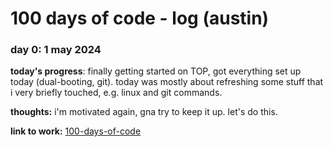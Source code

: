 # 100 days of code - log (austin)

### day 0: 1 may 2024

**today's progress**: finally getting started on TOP, got everything set up today (dual-booting, git). today was mostly about refreshing some stuff that i very briefly touched, e.g. linux and git commands.

**thoughts:** i'm motivated again, gna try to keep it up. let's do this.

**link to work:** [100-days-of-code](https://github.com/austinlim0301/100-days-of-code)





<!-- ### day #: 

**today's progress**: 

**thoughts:**

**Link to work:** [example](http://www.example.com) -->